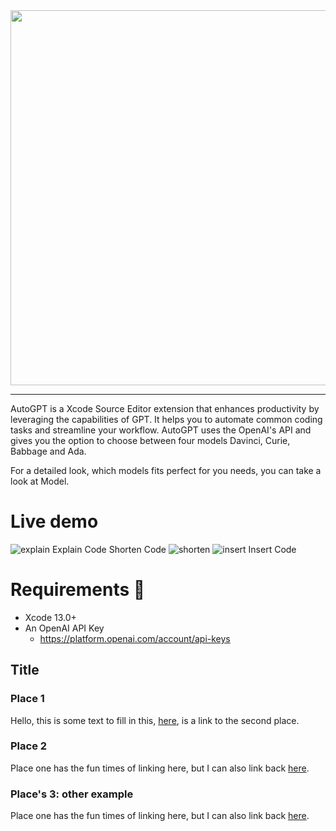 <div align="center">
  <img src="https://user-images.githubusercontent.com/26815443/220186824-96a525aa-64c4-48a9-bfc1-693521fa74c6.png" width="600"/>
</div>

--------

AutoGPT is a Xcode Source Editor extension that enhances productivity by leveraging the capabilities of GPT. It helps you to automate common coding tasks and streamline your workflow. AutoGPT uses the OpenAI's API and gives you the option to choose between four models Davinci, Curie, Babbage and Ada. 

For a detailed look, which models fits perfect for you needs, you can take a look at Model.

# Live demo
![explain](https://user-images.githubusercontent.com/26815443/221001328-75ad4da6-36da-4974-a1d9-3bfe845cd6a3.gif) Explain Code
Shorten Code ![shorten](https://user-images.githubusercontent.com/26815443/221001340-d7e6c7f1-1a59-405d-8bc0-1f57cdacdb78.gif)
![insert](https://user-images.githubusercontent.com/26815443/221001359-67a1e7cb-7546-49f3-97fd-3b4860636997.gif) Insert Code


# Requirements 🚨

* Xcode 13.0+
* An OpenAI API Key
  * https://platform.openai.com/account/api-keys

## Title

### Place 1

Hello, this is some text to fill in this, [here](#place-2), is a link to the second place.

### Place 2

Place one has the fun times of linking here, but I can also link back [here](#place-1).

### Place's 3: other example

Place one has the fun times of linking here, but I can also link back [here](#places-3-other-example).
